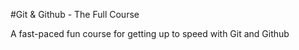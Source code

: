 #Git  & Github - The Full Course

A fast-paced fun course for getting up to speed with Git and Github


